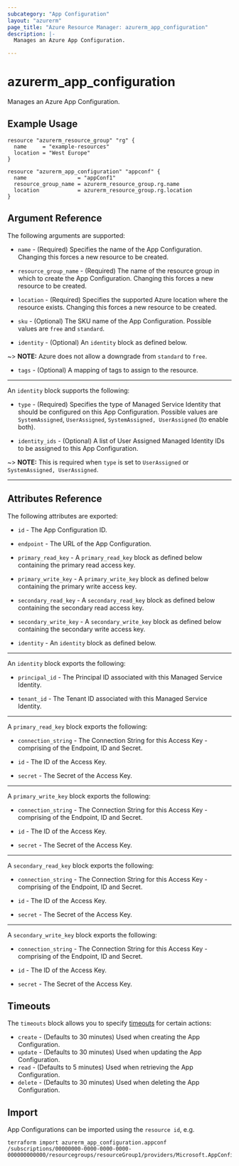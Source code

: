```yaml
---
subcategory: "App Configuration"
layout: "azurerm"
page_title: "Azure Resource Manager: azurerm_app_configuration"
description: |-
  Manages an Azure App Configuration.

---
```


# azurerm_app_configuration

Manages an Azure App Configuration.

## Example Usage

```hcl
resource "azurerm_resource_group" "rg" {
  name     = "example-resources"
  location = "West Europe"
}

resource "azurerm_app_configuration" "appconf" {
  name                = "appConf1"
  resource_group_name = azurerm_resource_group.rg.name
  location            = azurerm_resource_group.rg.location
}
```

## Argument Reference

The following arguments are supported:

* `name` - (Required) Specifies the name of the App Configuration. Changing this forces a new resource to be created.

* `resource_group_name` - (Required) The name of the resource group in which to create the App Configuration. Changing this forces a new resource to be created.

* `location` - (Required) Specifies the supported Azure location where the resource exists. Changing this forces a new resource to be created.

* `sku` - (Optional) The SKU name of the App Configuration. Possible values are `free` and `standard`.

* `identity` - (Optional) An `identity` block as defined below.

~> **NOTE:** Azure does not allow a downgrade from `standard` to `free`.

* `tags` - (Optional) A mapping of tags to assign to the resource.

---

An `identity` block supports the following:

* `type` - (Required) Specifies the type of Managed Service Identity that should be configured on this App Configuration. Possible values are `SystemAssigned`, `UserAssigned`, `SystemAssigned, UserAssigned` (to enable both).

* `identity_ids` - (Optional) A list of User Assigned Managed Identity IDs to be assigned to this App Configuration.

~> **NOTE:** This is required when `type` is set to `UserAssigned` or `SystemAssigned, UserAssigned`.

---
## Attributes Reference

The following attributes are exported:

* `id` - The App Configuration ID.

* `endpoint` - The URL of the App Configuration.

* `primary_read_key` - A `primary_read_key` block as defined below containing the primary read access key.

* `primary_write_key` - A `primary_write_key` block as defined below containing the primary write access key.

* `secondary_read_key` - A `secondary_read_key` block as defined below containing the secondary read access key.

* `secondary_write_key` - A `secondary_write_key` block as defined below containing the secondary write access key.

* `identity` - An `identity` block as defined below.

---

An `identity` block exports the following:

* `principal_id` - The Principal ID associated with this Managed Service Identity.

* `tenant_id` - The Tenant ID associated with this Managed Service Identity.

---

A `primary_read_key` block exports the following:

* `connection_string` - The Connection String for this Access Key - comprising of the Endpoint, ID and Secret.

* `id` - The ID of the Access Key.

* `secret` - The Secret of the Access Key.

---

A `primary_write_key` block exports the following:

* `connection_string` - The Connection String for this Access Key - comprising of the Endpoint, ID and Secret.

* `id` - The ID of the Access Key.

* `secret` - The Secret of the Access Key.

---

A `secondary_read_key` block exports the following:

* `connection_string` - The Connection String for this Access Key - comprising of the Endpoint, ID and Secret.

* `id` - The ID of the Access Key.

* `secret` - The Secret of the Access Key.

---

A `secondary_write_key` block exports the following:

* `connection_string` - The Connection String for this Access Key - comprising of the Endpoint, ID and Secret.

* `id` - The ID of the Access Key.

* `secret` - The Secret of the Access Key.

## Timeouts

The `timeouts` block allows you to specify [timeouts](https://www.terraform.io/docs/configuration/resources.html#timeouts) for certain actions:

* `create` - (Defaults to 30 minutes) Used when creating the App Configuration.
* `update` - (Defaults to 30 minutes) Used when updating the App Configuration.
* `read` - (Defaults to 5 minutes) Used when retrieving the App Configuration.
* `delete` - (Defaults to 30 minutes) Used when deleting the App Configuration.

## Import

App Configurations can be imported using the `resource id`, e.g.

```shell
terraform import azurerm_app_configuration.appconf /subscriptions/00000000-0000-0000-0000-000000000000/resourcegroups/resourceGroup1/providers/Microsoft.AppConfiguration/configurationStores/appConf1
```
